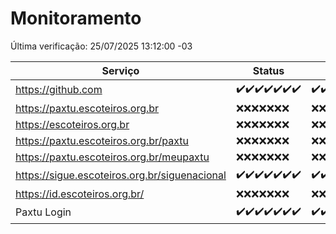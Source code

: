 # Monitoramento

Última verificação: 25/07/2025 13:12:00 -03

|Serviço|Status|Últimas 24h|
|---|---|---|
|https://github.com|<span title="2025-07-18: OK=23">✔️</span><span title="2025-07-19: OK=23">✔️</span><span title="2025-07-20: OK=22">✔️</span><span title="2025-07-21: OK=22">✔️</span><span title="2025-07-22: OK=23">✔️</span><span title="2025-07-23: OK=23">✔️</span><span title="2025-07-24: OK=15">✔️</span>|<span title="24/07/2025 13:12:00 -03 : 200">✔️</span><span title="24/07/2025 14:10:00 -03 : 200">✔️</span><span title="24/07/2025 15:14:00 -03 : 200">✔️</span><span title="24/07/2025 16:10:00 -03 : 200">✔️</span><span title="24/07/2025 17:09:00 -03 : 200">✔️</span><span title="24/07/2025 18:10:00 -03 : 200">✔️</span><span title="24/07/2025 19:10:00 -03 : 200">✔️</span><span title="24/07/2025 20:10:00 -03 : 200">✔️</span><span title="24/07/2025 21:52:00 -03 : 200">✔️</span><span title="24/07/2025 23:51:00 -03 : 200">✔️</span><span title="25/07/2025 00:54:00 -03 : 200">✔️</span><span title="25/07/2025 01:30:00 -03 : 200">✔️</span><span title="25/07/2025 02:18:00 -03 : 200">✔️</span><span title="25/07/2025 03:16:00 -03 : 200">✔️</span><span title="25/07/2025 04:14:00 -03 : 200">✔️</span><span title="25/07/2025 05:14:00 -03 : 200">✔️</span><span title="25/07/2025 06:14:00 -03 : 200">✔️</span><span title="25/07/2025 07:11:00 -03 : 200">✔️</span><span title="25/07/2025 08:09:00 -03 : 200">✔️</span><span title="25/07/2025 09:19:00 -03 : 200">✔️</span><span title="25/07/2025 10:29:00 -03 : 200">✔️</span><span title="25/07/2025 11:10:00 -03 : 200">✔️</span><span title="25/07/2025 12:10:00 -03 : 200">✔️</span><span title="25/07/2025 13:12:00 -03 : 200">✔️</span>|
|https://paxtu.escoteiros.org.br|<span title="2025-07-18: Falhas=23">❌</span><span title="2025-07-19: Falhas=23">❌</span><span title="2025-07-20: Falhas=22">❌</span><span title="2025-07-21: Falhas=22">❌</span><span title="2025-07-22: Falhas=23">❌</span><span title="2025-07-23: Falhas=23">❌</span><span title="2025-07-24: Falhas=15">❌</span>|<span title="24/07/2025 13:12:00 -03 : 403">❌</span><span title="24/07/2025 14:10:00 -03 : 403">❌</span><span title="24/07/2025 15:14:00 -03 : 403">❌</span><span title="24/07/2025 16:10:00 -03 : 403">❌</span><span title="24/07/2025 17:09:00 -03 : 403">❌</span><span title="24/07/2025 18:10:00 -03 : 403">❌</span><span title="24/07/2025 19:10:00 -03 : 403">❌</span><span title="24/07/2025 20:10:00 -03 : 403">❌</span><span title="24/07/2025 21:52:00 -03 : 403">❌</span><span title="24/07/2025 23:51:00 -03 : 403">❌</span><span title="25/07/2025 00:54:00 -03 : 403">❌</span><span title="25/07/2025 01:30:00 -03 : 403">❌</span><span title="25/07/2025 02:18:00 -03 : 403">❌</span><span title="25/07/2025 03:16:00 -03 : 403">❌</span><span title="25/07/2025 04:14:00 -03 : 403">❌</span><span title="25/07/2025 05:14:00 -03 : 403">❌</span><span title="25/07/2025 06:14:00 -03 : 403">❌</span><span title="25/07/2025 07:11:00 -03 : 403">❌</span><span title="25/07/2025 08:09:00 -03 : 403">❌</span><span title="25/07/2025 09:19:00 -03 : 403">❌</span><span title="25/07/2025 10:29:00 -03 : 403">❌</span><span title="25/07/2025 11:10:00 -03 : 403">❌</span><span title="25/07/2025 12:10:00 -03 : 403">❌</span><span title="25/07/2025 13:12:00 -03 : 403">❌</span>|
|https://escoteiros.org.br|<span title="2025-07-18: Falhas=23">❌</span><span title="2025-07-19: Falhas=23">❌</span><span title="2025-07-20: Falhas=22">❌</span><span title="2025-07-21: Falhas=22">❌</span><span title="2025-07-22: Falhas=23">❌</span><span title="2025-07-23: Falhas=23">❌</span><span title="2025-07-24: Falhas=15">❌</span>|<span title="24/07/2025 13:12:00 -03 : 403">❌</span><span title="24/07/2025 14:10:00 -03 : 403">❌</span><span title="24/07/2025 15:14:00 -03 : 403">❌</span><span title="24/07/2025 16:10:00 -03 : 403">❌</span><span title="24/07/2025 17:09:00 -03 : 403">❌</span><span title="24/07/2025 18:10:00 -03 : 403">❌</span><span title="24/07/2025 19:10:00 -03 : 403">❌</span><span title="24/07/2025 20:10:00 -03 : 403">❌</span><span title="24/07/2025 21:52:00 -03 : 403">❌</span><span title="24/07/2025 23:51:00 -03 : 403">❌</span><span title="25/07/2025 00:54:00 -03 : 403">❌</span><span title="25/07/2025 01:30:00 -03 : 403">❌</span><span title="25/07/2025 02:18:00 -03 : 403">❌</span><span title="25/07/2025 03:16:00 -03 : 403">❌</span><span title="25/07/2025 04:14:00 -03 : 403">❌</span><span title="25/07/2025 05:14:00 -03 : 403">❌</span><span title="25/07/2025 06:14:00 -03 : 403">❌</span><span title="25/07/2025 07:11:00 -03 : 403">❌</span><span title="25/07/2025 08:09:00 -03 : 403">❌</span><span title="25/07/2025 09:19:00 -03 : 403">❌</span><span title="25/07/2025 10:29:00 -03 : 403">❌</span><span title="25/07/2025 11:10:00 -03 : 403">❌</span><span title="25/07/2025 12:10:00 -03 : 403">❌</span><span title="25/07/2025 13:12:00 -03 : 403">❌</span>|
|https://paxtu.escoteiros.org.br/paxtu|<span title="2025-07-18: Falhas=23">❌</span><span title="2025-07-19: Falhas=23">❌</span><span title="2025-07-20: Falhas=22">❌</span><span title="2025-07-21: Falhas=22">❌</span><span title="2025-07-22: Falhas=23">❌</span><span title="2025-07-23: Falhas=23">❌</span><span title="2025-07-24: Falhas=15">❌</span>|<span title="24/07/2025 13:12:00 -03 : 403">❌</span><span title="24/07/2025 14:10:00 -03 : 403">❌</span><span title="24/07/2025 15:14:00 -03 : 403">❌</span><span title="24/07/2025 16:10:00 -03 : 403">❌</span><span title="24/07/2025 17:09:00 -03 : 403">❌</span><span title="24/07/2025 18:10:00 -03 : 403">❌</span><span title="24/07/2025 19:10:00 -03 : 403">❌</span><span title="24/07/2025 20:10:00 -03 : 403">❌</span><span title="24/07/2025 21:52:00 -03 : 403">❌</span><span title="24/07/2025 23:51:00 -03 : 403">❌</span><span title="25/07/2025 00:54:00 -03 : 403">❌</span><span title="25/07/2025 01:30:00 -03 : 403">❌</span><span title="25/07/2025 02:18:00 -03 : 403">❌</span><span title="25/07/2025 03:16:00 -03 : 403">❌</span><span title="25/07/2025 04:14:00 -03 : 403">❌</span><span title="25/07/2025 05:14:00 -03 : 403">❌</span><span title="25/07/2025 06:14:00 -03 : 403">❌</span><span title="25/07/2025 07:11:00 -03 : 403">❌</span><span title="25/07/2025 08:09:00 -03 : 403">❌</span><span title="25/07/2025 09:19:00 -03 : 403">❌</span><span title="25/07/2025 10:29:00 -03 : 403">❌</span><span title="25/07/2025 11:10:00 -03 : 403">❌</span><span title="25/07/2025 12:10:00 -03 : 403">❌</span><span title="25/07/2025 13:12:00 -03 : 403">❌</span>|
|https://paxtu.escoteiros.org.br/meupaxtu|<span title="2025-07-18: Falhas=23">❌</span><span title="2025-07-19: Falhas=23">❌</span><span title="2025-07-20: Falhas=22">❌</span><span title="2025-07-21: Falhas=22">❌</span><span title="2025-07-22: Falhas=23">❌</span><span title="2025-07-23: Falhas=23">❌</span><span title="2025-07-24: Falhas=15">❌</span>|<span title="24/07/2025 13:12:00 -03 : 403">❌</span><span title="24/07/2025 14:10:00 -03 : 403">❌</span><span title="24/07/2025 15:14:00 -03 : 403">❌</span><span title="24/07/2025 16:10:00 -03 : 403">❌</span><span title="24/07/2025 17:09:00 -03 : 403">❌</span><span title="24/07/2025 18:10:00 -03 : 403">❌</span><span title="24/07/2025 19:10:00 -03 : 403">❌</span><span title="24/07/2025 20:10:00 -03 : 403">❌</span><span title="24/07/2025 21:52:00 -03 : 403">❌</span><span title="24/07/2025 23:51:00 -03 : 403">❌</span><span title="25/07/2025 00:54:00 -03 : 403">❌</span><span title="25/07/2025 01:30:00 -03 : 403">❌</span><span title="25/07/2025 02:18:00 -03 : 403">❌</span><span title="25/07/2025 03:16:00 -03 : 403">❌</span><span title="25/07/2025 04:14:00 -03 : 403">❌</span><span title="25/07/2025 05:14:00 -03 : 403">❌</span><span title="25/07/2025 06:14:00 -03 : 403">❌</span><span title="25/07/2025 07:11:00 -03 : 403">❌</span><span title="25/07/2025 08:09:00 -03 : 403">❌</span><span title="25/07/2025 09:19:00 -03 : 403">❌</span><span title="25/07/2025 10:29:00 -03 : 403">❌</span><span title="25/07/2025 11:10:00 -03 : 403">❌</span><span title="25/07/2025 12:10:00 -03 : 403">❌</span><span title="25/07/2025 13:12:00 -03 : 403">❌</span>|
|https://sigue.escoteiros.org.br/siguenacional|<span title="2025-07-18: OK=23">✔️</span><span title="2025-07-19: OK=23">✔️</span><span title="2025-07-20: OK=22">✔️</span><span title="2025-07-21: OK=22">✔️</span><span title="2025-07-22: OK=23">✔️</span><span title="2025-07-23: OK=23">✔️</span><span title="2025-07-24: OK=15">✔️</span>|<span title="24/07/2025 13:12:00 -03 : 200">✔️</span><span title="24/07/2025 14:10:00 -03 : 200">✔️</span><span title="24/07/2025 15:14:00 -03 : 200">✔️</span><span title="24/07/2025 16:10:00 -03 : 200">✔️</span><span title="24/07/2025 17:09:00 -03 : 200">✔️</span><span title="24/07/2025 18:10:00 -03 : 200">✔️</span><span title="24/07/2025 19:10:00 -03 : 200">✔️</span><span title="24/07/2025 20:10:00 -03 : 200">✔️</span><span title="24/07/2025 21:52:00 -03 : 200">✔️</span><span title="24/07/2025 23:51:00 -03 : 200">✔️</span><span title="25/07/2025 00:54:00 -03 : 200">✔️</span><span title="25/07/2025 01:30:00 -03 : 200">✔️</span><span title="25/07/2025 02:18:00 -03 : 200">✔️</span><span title="25/07/2025 03:16:00 -03 : 200">✔️</span><span title="25/07/2025 04:14:00 -03 : 200">✔️</span><span title="25/07/2025 05:14:00 -03 : 200">✔️</span><span title="25/07/2025 06:14:00 -03 : 200">✔️</span><span title="25/07/2025 07:11:00 -03 : 200">✔️</span><span title="25/07/2025 08:09:00 -03 : 200">✔️</span><span title="25/07/2025 09:19:00 -03 : 200">✔️</span><span title="25/07/2025 10:29:00 -03 : 200">✔️</span><span title="25/07/2025 11:10:00 -03 : 200">✔️</span><span title="25/07/2025 12:10:00 -03 : 200">✔️</span><span title="25/07/2025 13:12:00 -03 : 200">✔️</span>|
|https://id.escoteiros.org.br/|<span title="2025-07-18: Falhas=23">❌</span><span title="2025-07-19: Falhas=23">❌</span><span title="2025-07-20: Falhas=22">❌</span><span title="2025-07-21: Falhas=22">❌</span><span title="2025-07-22: Falhas=23">❌</span><span title="2025-07-23: Falhas=23">❌</span><span title="2025-07-24: Falhas=15">❌</span>|<span title="24/07/2025 13:12:00 -03 : 403">❌</span><span title="24/07/2025 14:10:00 -03 : 403">❌</span><span title="24/07/2025 15:14:00 -03 : 403">❌</span><span title="24/07/2025 16:10:00 -03 : 403">❌</span><span title="24/07/2025 17:09:00 -03 : 403">❌</span><span title="24/07/2025 18:10:00 -03 : 403">❌</span><span title="24/07/2025 19:10:00 -03 : 403">❌</span><span title="24/07/2025 20:10:00 -03 : 403">❌</span><span title="24/07/2025 21:52:00 -03 : 403">❌</span><span title="24/07/2025 23:51:00 -03 : 403">❌</span><span title="25/07/2025 00:54:00 -03 : 403">❌</span><span title="25/07/2025 01:30:00 -03 : 403">❌</span><span title="25/07/2025 02:18:00 -03 : 403">❌</span><span title="25/07/2025 03:16:00 -03 : 403">❌</span><span title="25/07/2025 04:14:00 -03 : 403">❌</span><span title="25/07/2025 05:14:00 -03 : 403">❌</span><span title="25/07/2025 06:14:00 -03 : 403">❌</span><span title="25/07/2025 07:11:00 -03 : 403">❌</span><span title="25/07/2025 08:09:00 -03 : 403">❌</span><span title="25/07/2025 09:19:00 -03 : 403">❌</span><span title="25/07/2025 10:29:00 -03 : 403">❌</span><span title="25/07/2025 11:10:00 -03 : 403">❌</span><span title="25/07/2025 12:11:00 -03 : 403">❌</span><span title="25/07/2025 13:12:00 -03 : 403">❌</span>|
|Paxtu Login|<span title="2025-07-18: OK=23">✔️</span><span title="2025-07-19: OK=23">✔️</span><span title="2025-07-20: OK=22">✔️</span><span title="2025-07-21: OK=22">✔️</span><span title="2025-07-22: OK=23">✔️</span><span title="2025-07-23: OK=23">✔️</span><span title="2025-07-24: OK=15">✔️</span>|<span title="24/07/2025 13:12:00 -03 : 200">✔️</span><span title="24/07/2025 14:10:00 -03 : 200">✔️</span><span title="24/07/2025 15:14:00 -03 : 200">✔️</span><span title="24/07/2025 16:10:00 -03 : 200">✔️</span><span title="24/07/2025 17:09:00 -03 : 200">✔️</span><span title="24/07/2025 18:10:00 -03 : 200">✔️</span><span title="24/07/2025 19:10:00 -03 : 200">✔️</span><span title="24/07/2025 20:10:00 -03 : 200">✔️</span><span title="24/07/2025 21:52:00 -03 : 200">✔️</span><span title="24/07/2025 23:51:00 -03 : 200">✔️</span><span title="25/07/2025 00:54:00 -03 : 200">✔️</span><span title="25/07/2025 01:30:00 -03 : 200">✔️</span><span title="25/07/2025 02:18:00 -03 : 200">✔️</span><span title="25/07/2025 03:16:00 -03 : 200">✔️</span><span title="25/07/2025 04:14:00 -03 : 200">✔️</span><span title="25/07/2025 05:14:00 -03 : 200">✔️</span><span title="25/07/2025 06:14:00 -03 : 200">✔️</span><span title="25/07/2025 07:11:00 -03 : 200">✔️</span><span title="25/07/2025 08:09:00 -03 : 200">✔️</span><span title="25/07/2025 09:19:00 -03 : 200">✔️</span><span title="25/07/2025 10:29:00 -03 : 200">✔️</span><span title="25/07/2025 11:10:00 -03 : 200">✔️</span><span title="25/07/2025 12:11:00 -03 : 200">✔️</span><span title="25/07/2025 13:12:00 -03 : 200">✔️</span>|
